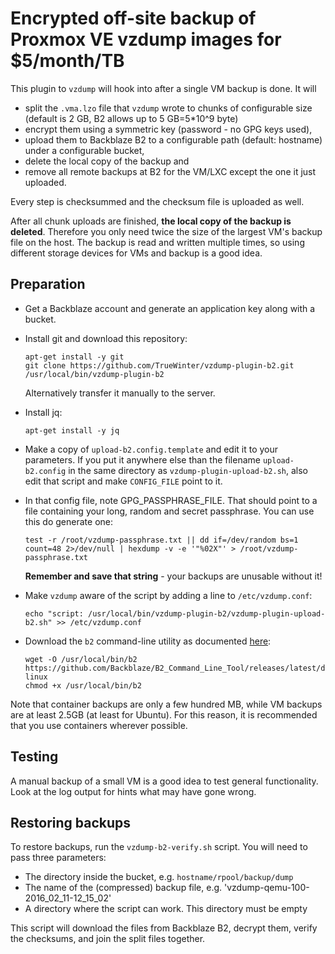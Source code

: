 # Encrypted off-site backup of Proxmox VE vzdump images for $5/month/TB

This plugin to `vzdump` will hook into after a single VM backup is done.
It will 
- split the `.vma.lzo` file that `vzdump` wrote to chunks of configurable size (default is 2 GB, B2 allows up to 5 GB=5*10^9 byte)
- encrypt them using a symmetric key (password - no GPG keys used),
- upload them to Backblaze B2 to a configurable path (default: hostname) under a configurable bucket,
- delete the local copy of the backup and
- remove all remote backups at B2 for the VM/LXC except the one it just uploaded.

Every step is checksummed and the checksum file is uploaded as well.

After all chunk uploads are finished, **the local copy of the backup is deleted**.
Therefore you only need twice the size of the largest VM's backup file
on the host. The backup is read and written multiple times, so using different
storage devices for VMs and backup is a good idea.

## Preparation

- Get a Backblaze account and generate an application key along with a bucket.
- Install git and download this repository:

  ```
  apt-get install -y git
  git clone https://github.com/TrueWinter/vzdump-plugin-b2.git /usr/local/bin/vzdump-plugin-b2
  ```

  Alternatively transfer it manually to the server.
- Install jq:

  ```
  apt-get install -y jq
  ```

- Make a copy of `upload-b2.config.template` and edit it to your parameters.
  If you put it anywhere else than the filename `upload-b2.config` in the
  same directory as `vzdump-plugin-upload-b2.sh`, also edit that script and
  make `CONFIG_FILE` point to it.
- In that config file, note GPG_PASSPHRASE_FILE. That should point to a
  file containing your long, random and secret passphrase. You can use this
  do generate one:

  ```
  test -r /root/vzdump-passphrase.txt || dd if=/dev/random bs=1 count=48 2>/dev/null | hexdump -v -e '"%02X"' > /root/vzdump-passphrase.txt
  ```

   **Remember and save that string** - your backups are unusable without it!
- Make `vzdump` aware of the script by adding a line to `/etc/vzdump.conf`:

  ```
  echo "script: /usr/local/bin/vzdump-plugin-b2/vzdump-plugin-upload-b2.sh" >> /etc/vzdump.conf
  ```

- Download the `b2` command-line utility as documented [here](https://www.backblaze.com/b2/docs/quick_command_line.html):

  ```
  wget -O /usr/local/bin/b2 https://github.com/Backblaze/B2_Command_Line_Tool/releases/latest/download/b2-linux
  chmod +x /usr/local/bin/b2
  ```
  
Note that container backups are only a few hundred MB, while VM backups are at least 2.5GB (at least for Ubuntu). For this reason, it is recommended that you use containers wherever possible.

## Testing

A manual backup of a small VM is a good idea to test general functionality. Look at the log output for hints what may have gone wrong.

## Restoring backups

To restore backups, run the `vzdump-b2-verify.sh` script. You will need to pass three parameters:

- The directory inside the bucket, e.g. `hostname/rpool/backup/dump`
- The name of the (compressed) backup file, e.g. 'vzdump-qemu-100-2016_02_11-12_15_02'
- A directory where the script can work. This directory must be empty

This script will download the files from Backblaze B2, decrypt them, verify the checksums, and join the split files together.